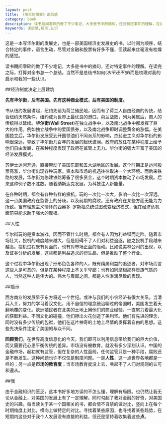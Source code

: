 ```yaml
---
layout: post
title: 《伟大的博弈》读后感
category: book
description: 读书期间零碎的做了不少笔记，大多是书中的摘句，还对特定事件的理解，在读完之际，打算对全书总一个总结。当然不是总结书如何,而是梳理对我的启示和我的一些认识
keywords: 读后感,启示,认识
---
```


这是一本写华尔街的发展史，也是一部美国经济史发展史的书，以时间为顺序，结合特定的事件，语言生动，尽管对金融和股票有好多不懂，但读起来丝毫没有枯燥的感觉。

读书期间零碎的做了不少笔记，大多是书中的摘句，还对特定事件的理解。在读完之际，打算对全书总一个总结。当然不是总结书如何(*水平还不够*)而是梳理对我的启示和我的一些认识。

##经济制度决定上层建筑

**先有华尔街，后有美国。先有这种商业模式，后有美国的制度。**

书从纽约发展讲起，纽约先前为荷兰殖民地，因而有了荷兰人自由经商的传统，结合纽约天然条件，纽约成为世界上最优良的港口。荷兰战败，列为英属后，商人的传统得以延续。**华尔街**(**Wall Street**)在独立战争中，以及南北战争中都发挥了巨大的作用。例如独立战争中的爱国债券，以及南北战争即时调整黄金的涨幅。在美国独立后，华尔街发展受到开国领油们不同派系的影响，杰斐逊主义对华尔街的影响很深远，导致了华尔街几百年的发展的起伏波澜。政府的放任在某种程度上给予他们自由发展，在某种程度表现了政府在监管上无力。华尔街的强大丰富了美国的经济发展模式。

苏伊士运河开通，直接带动了美国东部和五大湖地区的发展。这个时期正是运河股票高涨，华尔街出现各种玩家。资本和市场的机遇往往取决一个大环境。而后来铁路的发展，华尔街为修建铁路筹备了很多资金，这个时期资本推动了市场发展。后来这种例子数不胜数。随着纳斯达克发展，为科技注入新能量。

在各种时期，都会有各种各样的投机，玩的一次比一次大，影响一次比一次深远。这一点美国政府在监管上的分歧，以及前期的腐败，还有政府在某些方面无能为力所致。富有理想主义情怀的西奥多-罗斯福总统试图改变经济模式，但在经济危机面前只能求助于强大的摩根。

##人性

华尔街玩的是资本游戏。因而不管什么时期，都会有人因为利益铤而走险。随着市场壮大，投机的难度越来越大，但是阻碍不了人们对利益追逐，随之投机手段越来越高。投机过程既有负面的，也有对市场正面的驱动。比如说美林公司的出现，以及证券分析的发展，这些都是利益追求的衍生品，但是推动了整个行业。

这个过程中华尔街出现了形形色色各种的人，既有纯属利益的追逐者，对市场而言这些人是可恶的，但是在某种程度上不关乎卑鄙；也有如同摩根那样贵族气质的人，当然这种人是伟大的。伟大与卑鄙之间，都是人性淋漓尽致的表现。

##启示 

西方商业的发展早于东方将近一个世纪。或许与我们的小农经济有很大关系。当清兵入关，努力的学习着汉文化，用不自信的理念统治聊过的帝国时，美国发生着天翻地覆的变化。欧洲殖民者在北美的土地上用他们的商业经验，一直努力着最大化的获取利益。不同文化的碰撞，他们擦出火花创造了美利坚。他们有先进的理念，同时没有多少传统的包袱，他们在这片神奇的土地上尽情的发挥着自由的思想。这些先决条件注定了美国的与众不同。

**回顾我们**。在世界高度信息化的今天，我们即可以利用信息带给我们的巨大价值，而又需要花心思平衡传统的差异。市场没有被教育，就没有多少深刻认识。中国的金融市场，起初就有监管，但在复杂的人性面前，任何监管只是一种手段，腐败还是不断发生。这种问题也许不仅仅是制度问题。一是**人性**，这一点世界各地都是一样的；另一点是**市场的教育度**；当市场教育度没上去，唤起不了人们对规则的认可和遵从。

##我

由于金融知识的匮乏，这本书好多地方读的不怎么懂，理解有局限。也仍然让我无论从金融上，对美国的发展上有了一定理解。同时勾起了我对金融的好奇，对美国史的兴趣。每当读关于某一个国相关的书，都会情不自禁的做对比，竖向上在每个时期维度上对比，横向上做特定的对比。寻找着某些原因，也寻找着某些趋势，在短期内这些对于我个人发展没有直接的利益，但还是坚持着收集着这些**点**。
